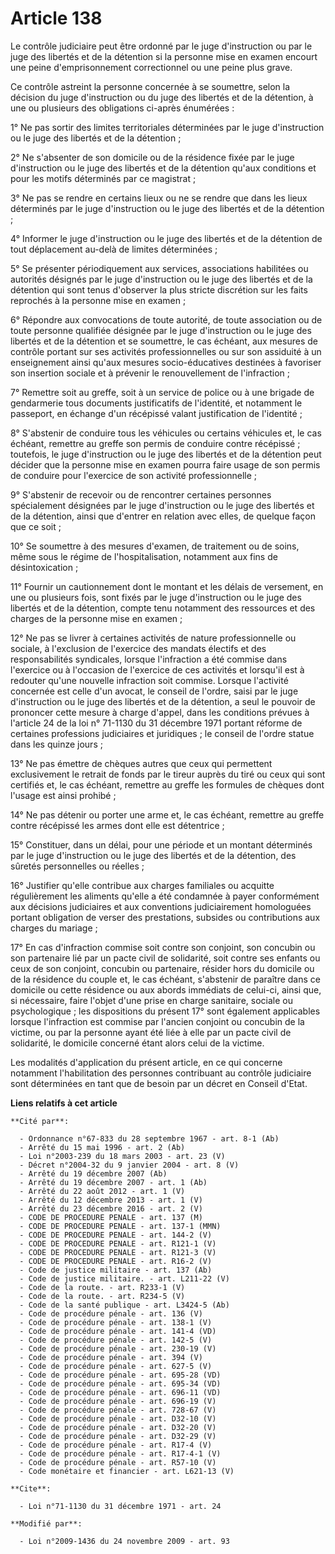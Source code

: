 # Article 138

Le contrôle judiciaire peut être ordonné par le juge d'instruction ou par le juge des libertés et de la détention si la
personne mise en examen encourt une peine d'emprisonnement correctionnel ou une peine plus grave. 

Ce contrôle astreint la personne concernée à se soumettre, selon la décision du juge d'instruction ou du juge des libertés et
de la détention, à une ou plusieurs des obligations ci-après énumérées : 

1° Ne pas sortir des limites territoriales déterminées par le juge d'instruction ou le juge des libertés et de la
détention ; 

2° Ne s'absenter de son domicile ou de la résidence fixée par le juge d'instruction ou le juge des libertés et de la
détention qu'aux conditions et pour les motifs déterminés par ce magistrat ; 

3° Ne pas se rendre en certains lieux ou ne se rendre que dans les lieux déterminés par le juge d'instruction ou le juge des
libertés et de la détention ; 

4° Informer le juge d'instruction ou le juge des libertés et de la détention de tout déplacement au-delà de limites
déterminées ; 

5° Se présenter périodiquement aux services, associations habilitées ou autorités désignés par le juge d'instruction ou le
juge des libertés et de la détention qui sont tenus d'observer la plus stricte discrétion sur les faits reprochés à la
personne mise en examen ; 

6° Répondre aux convocations de toute autorité, de toute association ou de toute personne qualifiée désignée par le juge
d'instruction ou le juge des libertés et de la détention et se soumettre, le cas échéant, aux mesures de contrôle portant sur
ses activités professionnelles ou sur son assiduité à un enseignement ainsi qu'aux mesures socio-éducatives destinées à
favoriser son insertion sociale et à prévenir le renouvellement de l'infraction ; 

7° Remettre soit au greffe, soit à un service de police ou à une brigade de gendarmerie tous documents justificatifs de
l'identité, et notamment le passeport, en échange d'un récépissé valant justification de l'identité ; 

8° S'abstenir de conduire tous les véhicules ou certains véhicules et, le cas échéant, remettre au greffe son permis de
conduire contre récépissé ; toutefois, le juge d'instruction ou le juge des libertés et de la détention peut décider que la
personne mise en examen pourra faire usage de son permis de conduire pour l'exercice de son activité professionnelle ; 

9° S'abstenir de recevoir ou de rencontrer certaines personnes spécialement désignées par le juge d'instruction ou le juge
des libertés et de la détention, ainsi que d'entrer en relation avec elles, de quelque façon que ce soit ; 

10° Se soumettre à des mesures d'examen, de traitement ou de soins, même sous le régime de l'hospitalisation, notamment aux
fins de désintoxication ; 

11° Fournir un cautionnement dont le montant et les délais de versement, en une ou plusieurs fois, sont fixés par le juge
d'instruction ou le juge des libertés et de la détention, compte tenu notamment des ressources et des charges de la personne
mise en examen ; 

12° Ne pas se livrer à certaines activités de nature professionnelle ou sociale, à l'exclusion de l'exercice des mandats
électifs et des responsabilités syndicales, lorsque l'infraction a été commise dans l'exercice ou à l'occasion de l'exercice
de ces activités et lorsqu'il est à redouter qu'une nouvelle infraction soit commise. Lorsque l'activité concernée est celle
d'un avocat, le conseil de l'ordre, saisi par le juge d'instruction ou le juge des libertés et de la détention, a seul le
pouvoir de prononcer cette mesure à charge d'appel, dans les conditions prévues à l'article 24 de la loi n° 71-1130 du 31
décembre 1971 portant réforme de certaines professions judiciaires et juridiques ; le conseil de l'ordre statue dans les
quinze jours ; 

13° Ne pas émettre de chèques autres que ceux qui permettent exclusivement le retrait de fonds par le tireur auprès du tiré
ou ceux qui sont certifiés et, le cas échéant, remettre au greffe les formules de chèques dont l'usage est ainsi prohibé ; 

14° Ne pas détenir ou porter une arme et, le cas échéant, remettre au greffe contre récépissé les armes dont elle est
détentrice ; 

15° Constituer, dans un délai, pour une période et un montant déterminés par le juge d'instruction ou le juge des libertés et
de la détention, des sûretés personnelles ou réelles ; 

16° Justifier qu'elle contribue aux charges familiales ou acquitte régulièrement les aliments qu'elle a été condamnée à payer
conformément aux décisions judiciaires et aux conventions judiciairement homologuées portant obligation de verser des
prestations, subsides ou contributions aux charges du mariage ; 

17° En cas d'infraction commise soit contre son conjoint, son concubin ou son partenaire lié par un pacte civil de
solidarité, soit contre ses enfants ou ceux de son conjoint, concubin ou partenaire, résider hors du domicile ou de la
résidence du couple et, le cas échéant, s'abstenir de paraître dans ce domicile ou cette résidence ou aux abords immédiats de
celui-ci, ainsi que, si nécessaire, faire l'objet d'une prise en charge sanitaire, sociale ou psychologique ; les
dispositions du présent 17° sont également applicables lorsque l'infraction est commise par l'ancien conjoint ou concubin de
la victime, ou par la personne ayant été liée à elle par un pacte civil de solidarité, le domicile concerné étant alors celui
de la victime.

Les modalités d'application du présent article, en ce qui concerne notamment l'habilitation des personnes contribuant au
contrôle judiciaire sont déterminées en tant que de besoin par un décret en Conseil d'Etat.

**Liens relatifs à cet article**

	**Cité par**:

	  - Ordonnance n°67-833 du 28 septembre 1967 - art. 8-1 (Ab)
	  - Arrêté du 15 mai 1996 - art. 2 (Ab)
	  - Loi n°2003-239 du 18 mars 2003 - art. 23 (V)
	  - Décret n°2004-32 du 9 janvier 2004 - art. 8 (V)
	  - Arrêté du 19 décembre 2007 (Ab)
	  - Arrêté du 19 décembre 2007 - art. 1 (Ab)
	  - Arrêté du 22 août 2012 - art. 1 (V)
	  - Arrêté du 12 décembre 2013 - art. 1 (V)
	  - Arrêté du 23 décembre 2016 - art. 2 (V)
	  - CODE DE PROCEDURE PENALE - art. 137 (M)
	  - CODE DE PROCEDURE PENALE - art. 137-1 (MMN)
	  - CODE DE PROCEDURE PENALE - art. 144-2 (V)
	  - CODE DE PROCEDURE PENALE - art. R121-1 (V)
	  - CODE DE PROCEDURE PENALE - art. R121-3 (V)
	  - CODE DE PROCEDURE PENALE - art. R16-2 (V)
	  - Code de justice militaire - art. 137 (Ab)
	  - Code de justice militaire. - art. L211-22 (V)
	  - Code de la route. - art. R233-1 (V)
	  - Code de la route. - art. R234-5 (V)
	  - Code de la santé publique - art. L3424-5 (Ab)
	  - Code de procédure pénale - art. 136 (V)
	  - Code de procédure pénale - art. 138-1 (V)
	  - Code de procédure pénale - art. 141-4 (VD)
	  - Code de procédure pénale - art. 142-5 (V)
	  - Code de procédure pénale - art. 230-19 (V)
	  - Code de procédure pénale - art. 394 (V)
	  - Code de procédure pénale - art. 627-5 (V)
	  - Code de procédure pénale - art. 695-28 (VD)
	  - Code de procédure pénale - art. 695-34 (VD)
	  - Code de procédure pénale - art. 696-11 (VD)
	  - Code de procédure pénale - art. 696-19 (V)
	  - Code de procédure pénale - art. 728-67 (V)
	  - Code de procédure pénale - art. D32-10 (V)
	  - Code de procédure pénale - art. D32-20 (V)
	  - Code de procédure pénale - art. D32-29 (V)
	  - Code de procédure pénale - art. R17-4 (V)
	  - Code de procédure pénale - art. R17-4-1 (V)
	  - Code de procédure pénale - art. R57-10 (V)
	  - Code monétaire et financier - art. L621-13 (V)

	**Cite**:

	  - Loi n°71-1130 du 31 décembre 1971 - art. 24

	**Modifié par**:

	  - Loi n°2009-1436 du 24 novembre 2009 - art. 93
